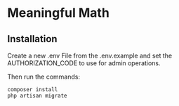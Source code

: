 # Meaningful Math

## Installation

Create a new .env File from the .env.example and set the AUTHORIZATION_CODE to use for admin operations.

Then run the commands:

```shell
composer install
php artisan migrate
```